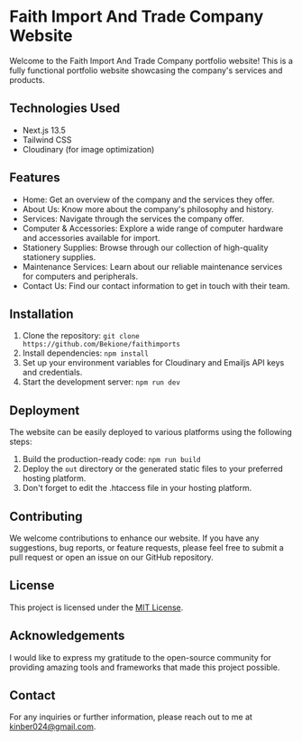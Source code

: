 # Faith Import And Trade Company Website

Welcome to the Faith Import And Trade Company portfolio website! This is a fully functional portfolio website showcasing the company's services and products. 

## Technologies Used

- Next.js 13.5
- Tailwind CSS
- Cloudinary (for image optimization)

## Features

- Home: Get an overview of the company and the services they offer.
- About Us: Know more about the company's philosophy and history.
- Services: Navigate through the services the company offer.
- Computer & Accessories: Explore a wide range of computer hardware and accessories available for import.
- Stationery Supplies: Browse through our collection of high-quality stationery supplies.
- Maintenance Services: Learn about our reliable maintenance services for computers and peripherals.
- Contact Us: Find our contact information to get in touch with their team.

## Installation

1. Clone the repository: `git clone https://github.com/Bekione/faithimports`
2. Install dependencies: `npm install`
3. Set up your environment variables for Cloudinary and Emailjs API keys and credentials.
4. Start the development server: `npm run dev`

## Deployment

The website can be easily deployed to various platforms using the following steps:

1. Build the production-ready code: `npm run build`
2. Deploy the `out` directory or the generated static files to your preferred hosting platform.
3. Don't forget to edit the .htaccess file in your hosting platform.

## Contributing

We welcome contributions to enhance our website. If you have any suggestions, bug reports, or feature requests, please feel free to submit a pull request or open an issue on our GitHub repository.

## License

This project is licensed under the [MIT License](LICENSE).

## Acknowledgements

I would like to express my gratitude to the open-source community for providing amazing tools and frameworks that made this project possible.

## Contact

For any inquiries or further information, please reach out to me at [kinber024@gmail.com](mailto:kinber024@gmail.com).